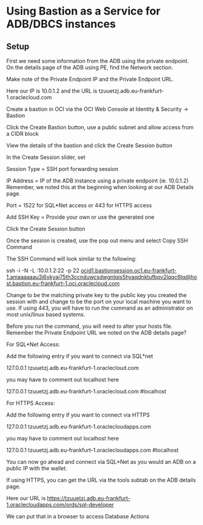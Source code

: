 # Using Bastion as a Service for ADB/DBCS instances

## Setup
First we need some information from the ADB using the private endpoint. On the details page of the ADB using PE, find the Network section.


Make note of the Private Endpoint IP and the Private Endpoint URL.

Here our IP is 10.0.1.2 and the URL is tzuuetzj.adb.eu-frankfurt-1.oraclecloud.com


Create a bastion in OCI via the OCI Web Console at Identity & Security → Bastion



Click the Create Bastion button, use a public subnet and allow access from a CIDR block

View the details of the bastion and click the Create Session button

In the Create Session slider, set


Session Type = SSH port forwarding session

IP Address = IP of the ADB instance using a private endpoint (ie. 10.0.1.2) Remember, we noted this at the beginning when looking at our ADB Details page.

Port = 1522 for SQL*Net access or 443 for HTTPS access

Add SSH Key = Provide your own or use the generated one

Click the Create Session button

Once the session is created, use the pop out menu and select Copy SSH Command


The SSH Command will look similar to the following:

ssh -i <privateKey> -N -L <localPort>:10.0.1.2:22 -p 22 ocid1.bastionsession.oc1.eu-frankfurt-1.amaaaaaau3i6vkyaj75th3ccnduwcsdwgntqjs5hyaqdnktufbpv2lqqc6tq@host.bastion.eu-frankfurt-1.oci.oraclecloud.com

Change <privateKey> to be the matching private key to the public key you created the session with and change <localPort> to be the port on your local machine you want to use. If using 443, you will have to run the command as an administrator on most unix/linux based systems.

Before you run the command, you will need to alter your hosts file. Remember the Private Endpoint URL we noted on the ADB details page?

For SQL*Net Access:

Add the following entry if you want to connect via SQL*net

127.0.0.1 tzuuetzj.adb.eu-frankfurt-1.oraclecloud.com

you may have to comment out localhost here

127.0.0.1 tzuuetzj.adb.eu-frankfurt-1.oraclecloud.com #localhost

For HTTPS Access:

Add the following entry if you want to connect via HTTPS

127.0.0.1 tzuuetzj.adb.eu-frankfurt-1.oraclecloudapps.com

you may have to comment out localhost here

127.0.0.1 tzuuetzj.adb.eu-frankfurt-1.oraclecloudapps.com #localhost


You can now go ahead and connect via SQL*Net as you would an ADB on a public IP with the wallet.

If using HTTPS, you can get the URL via the tools subtab on the ADB details page.


Here our URL is https://tzuuetzj.adb.eu-frankfurt-1.oraclecloudapps.com/ords/sql-developer

We can put that in a browser to access Database Actions

